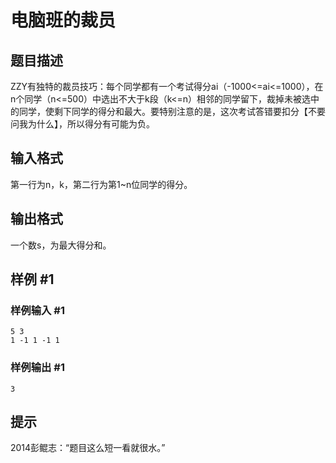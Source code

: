 # 电脑班的裁员

## 题目描述

ZZY有独特的裁员技巧：每个同学都有一个考试得分ai（-1000<=ai<=1000），在n个同学（n<=500）中选出不大于k段（k<=n）相邻的同学留下，裁掉未被选中的同学，使剩下同学的得分和最大。要特别注意的是，这次考试答错要扣分【不要问我为什么】，所以得分有可能为负。


## 输入格式

第一行为n，k，第二行为第1~n位同学的得分。


## 输出格式

一个数s，为最大得分和。


## 样例 #1

### 样例输入 #1
```
5 3
1 -1 1 -1 1
```

### 样例输出 #1

```
3
```

## 提示

2014彭鲲志：“题目这么短一看就很水。”

